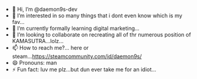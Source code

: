 - 👋 Hi, I’m @daemon9s-dev
- 👀 I’m interested in so many things that i dont even know which is my fav...
- 🌱 I’m currently formally learning digital marketing...
- 💞️ I’m looking to collaborate on recreating all of thr numerous position of KAMASUTRA...lolz...
- 📫 How to reach me?... here or steam...https://steamcommunity.com/id/daemon9s/
- 😄 Pronouns: man
- ⚡ Fun fact: luv me plz...but dun ever take me for an idiot...

<!---
daemon9s-dev/daemon9s-dev is a ✨ special ✨ repository because its `README.md` (this file) appears on your GitHub profile.
You can click the Preview link to take a look at your changes.
--->

